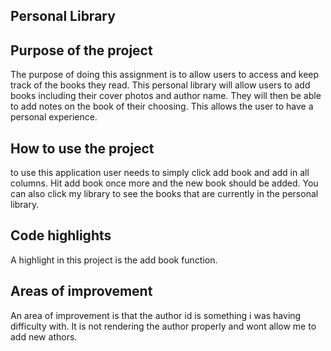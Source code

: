## Personal Library

## Purpose of the project
The purpose of doing this assignment is to allow users to access and keep track of the books they read. This personal library will allow users to add books including their cover photos and author name. They will then be able to add notes on the book of their choosing. This allows the user to have a personal experience.

## How to use the project
to use this application user needs to simply click add book and add in all columns. Hit add book once more and the new book should be added. You can also click my library to see the books that are currently in the personal library.

## Code highlights
A highlight in this project is the add book function.
## Areas of improvement
An area of improvement is that the author id is something i was having difficulty with. It is not rendering the author properly and wont allow me to add new athors.
